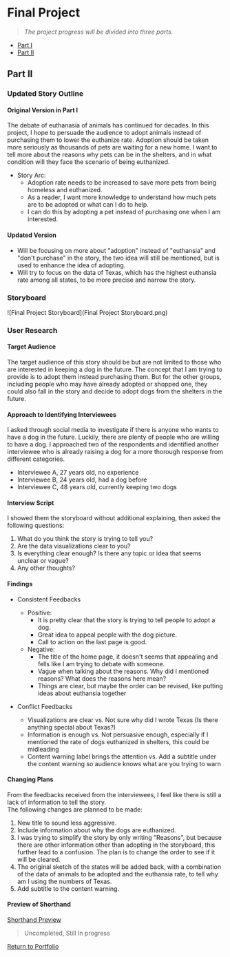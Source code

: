 # Final Project 
> *The project progress will be divided into three parts.*  
* [Part I](https://andreywc.github.io/94870-portfolio/final_project_andrey_chang.html)  
* [Part II](https://andreywc.github.io/94870-portfolio/final_project_part2_andrey_chang.html#part-ii)
  
## Part II  
### Updated Story Outline 
#### Original Version in Part I
The debate of euthanasia of animals has continued for decades. In this project, I hope to persuade the audience to adopt animals instead of purchasing them to lower the euthanize rate. Adoption should be taken more seriously as thousands of pets are waiting for a new home. I want to tell more about the reasons why pets can be in the shelters, and in what condition will they face the scenario of being euthanized. 

* Story Arc:
  - Adoption rate needs to be increased to save more pets from being homeless and euthanized.
  - As a reader, I want more knowledge to understand how much pets are to be adopted or what can I do to help.
  - I can do this by adopting a pet instead of purchasing one when I am interested.
#### Updated Version
* Will be focusing on more about "adoption" instead of "euthansia" and "don't purchase" in the story, the two idea will still be mentioned, but is used to enhance the idea of adopting. 
* Will try to focus on the data of Texas, which has the highest euthansia rate among all states, to be more precise and narrow the story.

### Storyboard 
![Final Project Storyboard](Final Project Storyboard.png)  
  
### User Research 
#### Target Audience
The target audience of this story should be but are not limited to those who are interested in keeping a dog in the future. The concept that I am trying to provide is to adopt them instead purchasing them. But for the other groups, including people who may have already adopted or shopped one, they could also fall in the story and decide to adopt dogs from the shelters in the future.  

#### Approach to Identifying Interviewees
I asked through social media to investigate if there is anyone who wants to have a dog in the future. Luckily, there are plenty of people who are willing to have a dog. I approached two of the respondents and identified another interviewee who is already raising a dog for a more thorough response from different categories.
* Interviewee A, 27 years old, no experience
* Interviewee B, 24 years old, had a dog before
* Interviewee C, 48 years old, currently keeping two dogs 
   
#### Interview Script
I showed them the storyboard without additional explaining, then asked the following questions:
1. What do you think the story is trying to tell you?
2. Are the data visualizations clear to you?
3. Is everything clear enough? Is there any topic or idea that seems unclear or vague?
4. Any other thoughts?

#### Findings
* Consistent Feedbacks
  - Positive: 
    - It is pretty clear that the story is trying to tell people to adopt a dog.
    - Great idea to appeal people with the dog picture.
    - Call to action on the last page is good.
  - Negative: 
    - The title of the home page, it doesn't seems that appealing and fells like I am trying to debate with someone.
    - Vague when talking about the reasons. Why did I mentioned reasons? What does the reasons here mean?
    - Things are clear, but maybe the order can be revised, like putting ideas about euthansia together

* Conflict Feedbacks
  - Visualizations are clear vs. Not sure why did I wrote Texas (Is there anything special about Texas?)
  - Information is enough vs. Not persuasive enough, especially if I mentioned the rate of dogs euthanized in shelters, this could be midleading 
  - Content warning label brings the attention vs. Add a subtitle under the content warning so audience knows what are you trying to warn
  
#### Changing Plans
From the feedbacks received from the interviewees, I feel like there is still a lack of information to tell the story.   
The following changes are planned to be made:  
1. New title to sound less aggressive. 
2. Include information about why the dogs are euthanized.
3. I was trying to simplify the story by only writing "Reasons", but because there are other information other than adopting in the storyboard, this further lead to a confusion. The plan is to change the order to see if it will be cleared.
4. The original sketch of the states will be added back, with a combination of the data of animals to be adopted and the euthansia rate, to tell why am I using the numbers of Texas.
5. Add subtitle to the content warning.
#### Preview of Shorthand
[Shorthand Preview](https://preview.shorthand.com/9sXj2xUcInhLreBW) 
> Uncompleted, Still In progress 

[Return to Portfolio](https://andreywc.github.io/94870-portfolio/)

